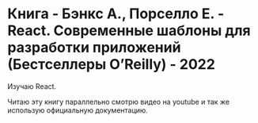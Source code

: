 ﻿# Книга - Бэнкс А., Порселло Е. - React. Современные шаблоны для разработки приложений (Бестселлеры O’Reilly) - 2022

Изучаю React.

Читаю эту книгу параллельно смотрю видео на youtube и так же использую официальную документацию. 
